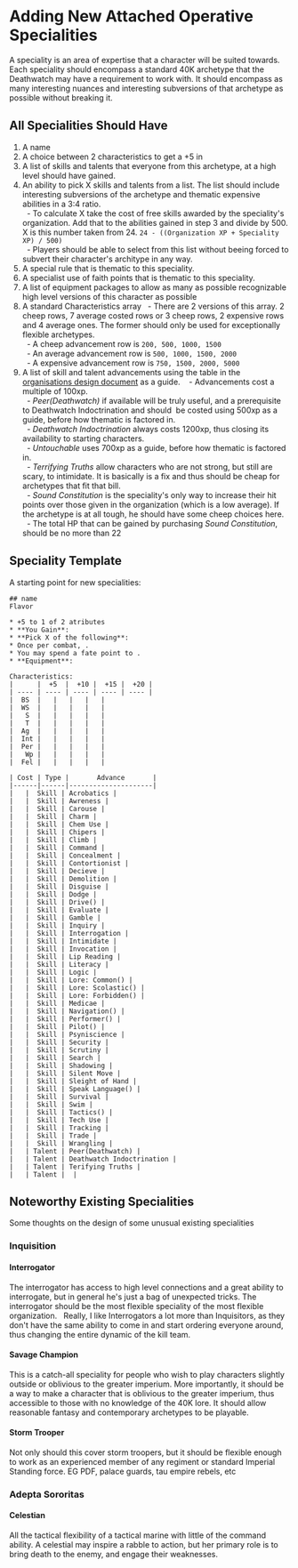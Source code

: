 # Adding New Attached Operative Specialities

A speciality is an area of expertise that a character will be suited towards. Each speciality should encompass a standard 40K archetype that the Deathwatch may have a requirement to work with. It should encompass as many interesting nuances and interesting subversions of that archetype as possible without breaking it.

## All Specialities Should Have
1. A name
2. A choice between 2 characteristics to get a +5 in
3. A list of skills and talents that everyone from this archetype, at a high level should have gained.
4. An ability to pick X skills and talents from a list. The list should include interesting subversions of the archetype and thematic expensive abilities in a 3:4 ratio.  
  - To calculate X take the cost of free skills awarded by the speciality's organization. Add that to the abilities gained in step 3 and divide by 500. X is this number taken from 24. `24 - ((Organization XP + Speciality XP) / 500)`  
  - Players should be able to select from this list without beeing forced to subvert their character's architype in any way.
6. A special rule that is thematic to this speciality.
7. A specialist use of faith points that is thematic to this speciality.
8. A list of equipment packages to allow as many as possible recognizable high level versions of this character as possible
9. A standard Characteristics array
  - There are 2 versions of this array. 2 cheep rows, 7 average costed rows or 3 cheep rows, 2 expensive rows and 4 average ones. The former should only be used for exceptionally flexible archetypes.  
  - A cheep advancement row is `200, 500, 1000, 1500`  
  - An average advancement row is `500, 1000, 1500, 2000`  
  - A expensive advancement row is `750, 1500, 2000, 5000`
10. A list of skill and talent advancements using the table in the [organisations design document](AddingOperativeOrganisations.md) as a guide.  
  - Advancements cost a multiple of 100xp.  
  - *Peer(Deathwatch)* if available will be truly useful, and a prerequisite to Deathwatch Indoctrination and should  be costed using 500xp as a guide, before how thematic is factored in.  
  - *Deathwatch Indoctrination* always costs 1200xp, thus closing its availability to starting characters.  
  - *Untouchable* uses 700xp as a guide, before how thematic is factored in.  
  - *Terrifying Truths* allow characters who are not strong, but still are scary, to intimidate. It is basically is a fix and thus should be cheap for archetypes that fit that bill.  
  - *Sound Constitution* is the speciality's only way to increase their hit points over those given in the organization (which is a low average). If the archetype is at all tough, he should have some cheep choices here.  
  - The total HP that can be gained by purchasing *Sound Constitution*, should be no more than 22

## Speciality Template
A starting point for new specialities:
```
## name
Flavor

* +5 to 1 of 2 atributes
* **You Gain**: 
* **Pick X of the following**: 
* Once per combat, .
* You may spend a fate point to .
* **Equipment**:

Characteristics:
|      |  +5  |  +10 |  +15 |  +20 |
| ---- | ---- | ---- | ---- | ---- |
|  BS  |   |   |   |   |
|  WS  |   |   |   |   |
|   S  |   |   |   |   |
|   T  |   |   |   |   |
|  Ag  |   |   |   |   |
|  Int |   |   |   |   |
|  Per |   |   |   |   |
|   Wp |   |   |   |   |
|  Fel |   |   |   |   |

| Cost | Type |       Advance       |
|------|------|---------------------|
|   |  Skill | Acrobatics |
|   |  Skill | Awreness |
|   |  Skill | Carouse |
|   |  Skill | Charm |
|   |  Skill | Chem Use |
|   |  Skill | Chipers |
|   |  Skill | Climb |
|   |  Skill | Command |
|   |  Skill | Concealment |
|   |  Skill | Contortionist |
|   |  Skill | Decieve |
|   |  Skill | Demolition |
|   |  Skill | Disguise |
|   |  Skill | Dodge |
|   |  Skill | Drive() |
|   |  Skill | Evaluate |
|   |  Skill | Gamble |
|   |  Skill | Inquiry |
|   |  Skill | Interrogation |
|   |  Skill | Intimidate |
|   |  Skill | Invocation |
|   |  Skill | Lip Reading |
|   |  Skill | Literacy |
|   |  Skill | Logic |
|   |  Skill | Lore: Common() |
|   |  Skill | Lore: Scolastic() |
|   |  Skill | Lore: Forbidden() |
|   |  Skill | Medicae |
|   |  Skill | Navigation() |
|   |  Skill | Performer() |
|   |  Skill | Pilot() |
|   |  Skill | Psyniscience |
|   |  Skill | Security |
|   |  Skill | Scrutiny |
|   |  Skill | Search |
|   |  Skill | Shadowing |
|   |  Skill | Silent Move |
|   |  Skill | Sleight of Hand |
|   |  Skill | Speak Language() |
|   |  Skill | Survival |
|   |  Skill | Swim |
|   |  Skill | Tactics() |
|   |  Skill | Tech Use |
|   |  Skill | Tracking |
|   |  Skill | Trade |
|   |  Skill | Wrangling |
|   | Talent | Peer(Deathwatch) |
|   | Talent | Deathwatch Indoctrination |
|   | Talent | Terifying Truths |
|   | Talent |  |
```

## Noteworthy Existing Specialities
Some thoughts on the design of some unusual existing specialities

### Inquisition

#### Interrogator
The interrogator has access to high level connections and a great ability to interrogate, but in general he's just a bag of unexpected tricks. The interrogator should be the most flexible speciality of the most flexible organization.  
Really, I like Interrogators a lot more than Inquisitors, as they don't have the same ability to come in and start ordering everyone around, thus changing the entire dynamic of the kill team.

#### Savage Champion
This is a catch-all speciality for people who wish to play characters slightly outside or oblivious to the greater imperium. More importantly, it should be a way to make a character that is oblivious to the greater imperium, thus accessible to those with no knowledge of the 40K lore. It should allow reasonable fantasy and contemporary archetypes to be playable.

#### Storm Trooper
Not only should this cover storm troopers, but it should be flexible enough to work as an experienced member of any regiment or standard Imperial Standing force. EG PDF, palace guards, tau empire rebels, etc

### Adepta Sororitas

#### Celestian
All the tactical flexibility of a tactical marine with little of the command ability. A celestial may inspire a rabble to action, but her primary role is to bring death to the enemy, and engage their weaknesses.
